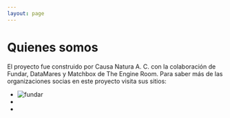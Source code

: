 ```yaml
---
layout: page
---
```

# Quienes somos

El proyecto fue construido por Causa Natura A. C. con la colaboración de Fundar, DataMares y Matchbox de The Engine Room. Para saber más de las organizaciones socias en este proyecto visita sus sitios:
- ![fundar](fundar.svg)
-
-
